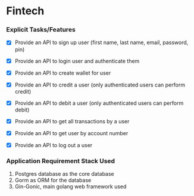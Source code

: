 # Fintech

### Explicit Tasks/Features
- [x] Provide an API to sign up user (first name, last name, email, password, pin)
- [x] Provide an API to login user and authenticate them
- [x] Provide an API to create wallet for user
- [x] Provide an API to credit a user (only authenticated users can perform credit)
- [x] Provide an API to debit a user (only authenticated users can perform debit)
- [x] Provide an API to get all transactions by a user
- [x] Provide an API to get user by account number
- [x] Provide an API to log out a user


### Application Requirement Stack Used
1. Postgres database as the core database
2. Gorm as ORM for the database
3. Gin-Gonic, main golang web framework used

